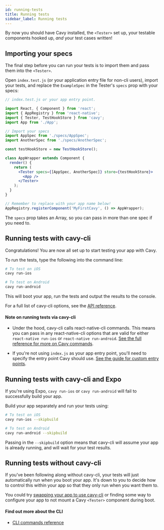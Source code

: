 ```yaml
---
id: running-tests
title: Running tests
sidebar_label: Running tests
---
```


By now you should have Cavy installed, the `<Tester>` set up, your testable
components hooked up, _and_ your test cases written!

## Importing your specs

The final step before you can run your tests is to import them and pass them
into the `<Tester>`.

Open `index.test.js` (or your application entry file for non-cli users), import
your tests, and replace the `ExampleSpec` in the Tester's `specs` prop with
your specs:

```jsx
// index.test.js or your app entry point.

import React, { Component } from 'react';
import { AppRegistry } from 'react-native';
import { Tester, TestHookStore } from 'cavy';
import App from './App';

// Import your specs
import AppSpec from './specs/AppSpec';
import AnotherSpec from './specs/AnotherSpec';

const testHookStore = new TestHookStore();

class AppWrapper extends Component {
  render() {
    return (
      <Tester specs={[AppSpec, AnotherSpec]} store={testHookStore}>
        <App />
      </Tester>
    );
  }
}

// Remember to replace with your app name below!
AppRegistry.registerComponent('MyFirstCavy', () => AppWrapper);
```

The `specs` prop takes an Array, so you can pass in more than one spec if you
need to.

## Running tests with cavy-cli

Congratulations! You are now all set up to start testing your app with Cavy.

To run the tests, type the following into the command line:

```bash
# To test on iOS
cavy run-ios

# To test on Android
cavy run-android
```

This will boot your app, run the tests and output the results to the console.

For a full list of cavy-cli options, see the [API reference](../api/commands).

#### Note on running tests via cavy-cli

* Under the hood, cavy-cli calls react-native-cli commands. This means you can
  pass in any react-native-cli options that are valid for either
  `react-native run-ios` or `react-native run-android`. [See the full reference
  for more on Cavy commands](../api/commands).

* If you're not using `index.js` as your app entry point, you'll need to specify
  the entry point Cavy should use.
  [See the guide for custom entry points](../guides/specifing-a-custom-app-entry-point).

## Running tests with cavy-cli and Expo

If you're using Expo, `cavy run-ios` or `cavy run-android` will fail to
successfully build your app.

Build your app separately and run your tests using:

```bash
# To test on iOS
cavy run-ios --skipbuild

# To test on Android
cavy run-android --skipbuild
```

Passing in the `--skipbuild` option means that cavy-cli will assume your
app is already running, and will wait for your test results.

## Running tests without cavy-cli

If you've been following along without cavy-cli, your tests will just
automatically run when you boot your app. It's down to you to decide how to
control this within your app so that they only run when you want them to.

You could try [swapping your app to use cavy-cli](../getting-started/setting-cavy-up#if-you-are-using-cavy-cli)
or finding some way to configure your app to not mount a Cavy `<Tester>`
component during boot.

#### Find out more about the CLI

 * [CLI commands reference](../api/commands#cavy-run-ios)
